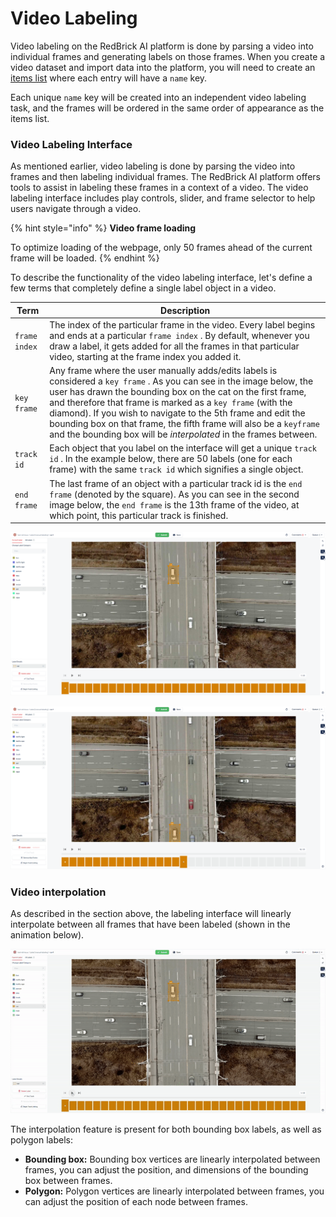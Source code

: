 # Video Labeling

Video labeling on the RedBrick AI platform is done by parsing a video into individual frames and generating labels on those frames. When you create a video dataset and import data into the platform, you will need to create an [items list](broken-reference) where each entry will have a `name` key.

Each unique `name` key will be created into an independent video labeling task, and the frames will be ordered in the same order of appearance as the items list.

### Video Labeling Interface

As mentioned earlier, video labeling is done by parsing the video into frames and then labeling individual frames. The RedBrick AI platform offers tools to assist in labeling these frames in a context of a video. The video labeling interface includes play controls, slider, and frame selector to help users navigate through a video.

{% hint style="info" %}
**Video frame loading**

To optimize loading of the webpage, only 50 frames ahead of the current frame will be loaded.&#x20;
{% endhint %}

To describe the functionality of the video labeling interface, let's define a few terms that completely define a single label object in a video.

| Term                   | Description                                                                                                                                                                                                                                                                                                                                                                                                                                                     |
| ---------------------- | --------------------------------------------------------------------------------------------------------------------------------------------------------------------------------------------------------------------------------------------------------------------------------------------------------------------------------------------------------------------------------------------------------------------------------------------------------------- |
| `frame index`          | The index of the particular frame in the video. Every label begins and ends at a particular `frame index` . By default, whenever you draw a label, it gets added for all the frames in that particular video, starting at the frame index you added it.                                                                                                                                                                                                         |
| `key frame`            | Any frame where the user manually adds/edits labels is considered a `key frame` . As you can see in the image below, the user has drawn the bounding box on the cat on the first frame, and therefore that frame is marked as a `key frame` (with the diamond). If you wish to navigate to the 5th frame and edit the bounding box on that frame, the fifth frame will also be a `keyframe` and the bounding box will be _interpolated_ in the frames between.  |
| `track id`             | Each object that you label on the interface will get a unique `track id` . In the example below, there are 50 labels (one for each frame) with the same `track id` which signifies a single object.                                                                                                                                                                                                                                                             |
| `end frame`            | The last frame of an object with a particular track id is the `end frame` (denoted by the square). As you can see in the second image below, the `end frame` is the 13th frame of the video, at which point, this particular track is finished.                                                                                                                                                                                                                 |

![Video Labeling Interface - Key Frame](<../.gitbook/assets/video-labeling-interface (1).png>)

![Video Labeling Interface - End Frame](<../.gitbook/assets/video-labeling-interface-end-frame (1).png>)

### Video interpolation

As described in the section above, the labeling interface will linearly interpolate between all frames that have been labeled (shown in the animation below).&#x20;

![Video Bounding Box interpolation](../.gitbook/assets/video-interpolation.gif)

The interpolation feature is present for both bounding box labels, as well as polygon labels:&#x20;

* **Bounding box:** Bounding box vertices are linearly interpolated between frames, you can adjust the position, and dimensions of the bounding box between frames.&#x20;
* **Polygon:** Polygon vertices are linearly interpolated between frames, you can adjust the position of each node between frames.&#x20;
